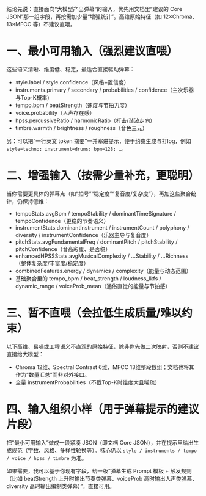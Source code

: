 结论先说：直接面向“大模型产出弹幕”的输入，优先用文档里“建议的 Core JSON”那一组字段，再按需加少量“增强统计”。高维原始特征（如 12×Chroma、13×MFCC 等）不建议直喂。

# 一、最小可用输入（强烈建议直喂）

这些语义清晰、维度低、稳定，最适合直接驱动弹幕：

* style.label / style.confidence（风格+置信度）
* instruments.primary / secondary / probabilities / confidence（主次乐器与Top-K概率）
* tempo.bpm / beatStrength（速度与节拍力度）
* voice.probability（人声存在感）
* hpss.percussiveRatio / harmonicRatio（打击/谐波走向）
* timbre.warmth / brightness / roughness（音色三元）

另：可以把“一行英文 token 摘要”一并塞进提示，便于约束生成与打log，例如
`style=techno; instrument=drums; bpm=128; …`。

# 二、增强输入（按需少量补充，更聪明）

当你需要更具体的弹幕点（如“拍号”“稳定度”“复音度/复杂度”），再加这些聚合统计，仍保持低维：

* tempoStats.avgBpm / tempoStability / dominantTimeSignature / tempoConfidence（更稳的节奏语义）
* instrumentStats.dominantInstrument / instrumentCount / polyphony / diversity / instrumentConfidence（乐器主导与复音度）
* pitchStats.avgFundamentalFreq / dominantPitch / pitchStability / pitchConfidence（音高彩蛋、是否稳）
* enhancedHPSSStats.avgMusicalComplexity / …Stability / …Richness（整体复杂度/丰富度/稳定度）
* combinedFeatures.energy / dynamics / complexity（能量与动态范围）
* 基础聚合里的 tempo\_bpm / beat\_strength / loudness\_lkfs / dynamic\_range / voiceProb\_mean（通俗直觉的能量与节拍感）

# 三、暂不直喂（会拉低生成质量/难以约束）

以下高维、易噪或工程语义不直观的原始特征，除非你先做二次映射，否则不建议直接给大模型：

* Chroma 12维、Spectral Contrast 6维、MFCC 13维整段数组；文档也将其作为“数量汇总”而非对外接口。
* 全量 instrumentProbabilities（不截Top-K时维度大且稀疏）

# 四、输入组织小样（用于弹幕提示的建议片段）

把“最小可用输入”做成一段紧凑 JSON（即文档 Core JSON），并在提示里给出生成规范（字数、风格、多样性轮换等）。核心仍以 `style / instruments / tempo / voice / hpss / timbre` 为准。

如果需要，我可以基于你现有字段，给一版“弹幕生成 Prompt 模板 + 触发规则（比如 beatStrength 上升时输出节奏类弹幕、voiceProb 高时输出人声类弹幕、diversity 高时输出编制类弹幕）”，直接可用。&#x20;

